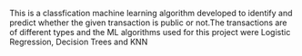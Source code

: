 This is a classfication machine learning algorithm developed to identify and predict whether the given transaction is public or not.The transactions are of different types and the ML algorithms used for this project were Logistic Regression, Decision Trees and KNN
